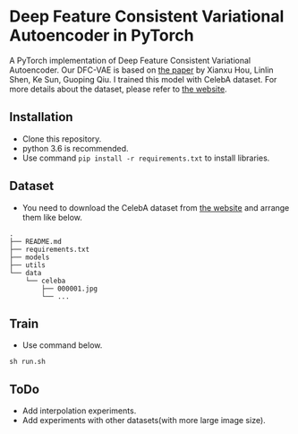 # Deep Feature Consistent Variational Autoencoder in PyTorch
A PyTorch implementation of Deep Feature Consistent Variational Autoencoder. Our DFC-VAE is based on [the paper](https://arxiv.org/pdf/1610.00291.pdf) by Xianxu Hou, Linlin Shen, Ke Sun, Guoping Qiu. I trained this model with CelebA dataset. For more details about the dataset, please refer to [the website](http://mmlab.ie.cuhk.edu.hk/projects/CelebA.html).

## Installation
- Clone this repository.
- python 3.6 is recommended.
- Use command `pip install -r requirements.txt` to install libraries.

## Dataset
- You need to download the CelebA dataset from [the website](http://mmlab.ie.cuhk.edu.hk/projects/CelebA.html) and arrange them like below.
```
.
├── README.md
├── requirements.txt
├── models
├── utils
└── data
    └── celeba
        ├── 000001.jpg
        └── ...
```

## Train
- Use command below.
```
sh run.sh
```

## ToDo
- Add interpolation experiments.
- Add experiments with other datasets(with more large image size).
